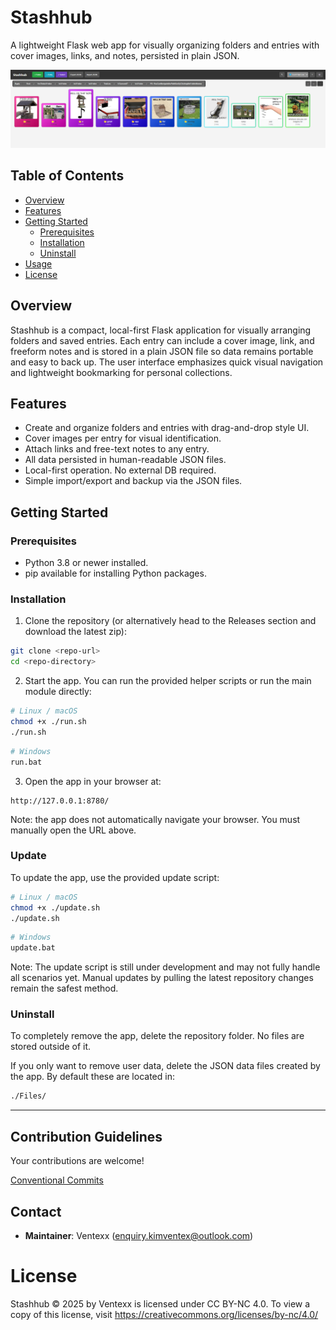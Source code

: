 # Stashhub
A lightweight Flask web app for visually organizing folders and entries with cover images, links, and notes, persisted in plain JSON.

![Cover Image](static/images/ScreenshotCover.png)

## Table of Contents
- [Overview](#overview)
- [Features](#features)
- [Getting Started](#getting-started)
  - [Prerequisites](#prerequisites)
  - [Installation](#installation)
  - [Uninstall](#uninstall)
- [Usage](#usage)
- [License](#license)

## Overview
Stashhub is a compact, local-first Flask application for visually arranging folders and saved entries. Each entry can include a cover image, link, and freeform notes and is stored in a plain JSON file so data remains portable and easy to back up. The user interface emphasizes quick visual navigation and lightweight bookmarking for personal collections.

## Features
- Create and organize folders and entries with drag-and-drop style UI.
- Cover images per entry for visual identification.
- Attach links and free-text notes to any entry.
- All data persisted in human-readable JSON files.
- Local-first operation. No external DB required.
- Simple import/export and backup via the JSON files.

## Getting Started

### Prerequisites
- Python 3.8 or newer installed.
- pip available for installing Python packages.

### Installation
1. Clone the repository (or alternatively head to the Releases section and download the latest zip):

```bash
git clone <repo-url>
cd <repo-directory>
```
2. Start the app. You can run the provided helper scripts or run the main module directly:

```bash
# Linux / macOS
chmod +x ./run.sh
./run.sh
```

```bash
# Windows
run.bat
```

3. Open the app in your browser at:

```
http://127.0.0.1:8780/
```

Note: the app does not automatically navigate your browser. You must manually open the URL above.

### Update
To update the app, use the provided update script:

```bash
# Linux / macOS
chmod +x ./update.sh
./update.sh
```

```bash
# Windows
update.bat
```

Note: The update script is still under development and may not fully handle all scenarios yet. Manual updates by pulling the latest repository changes remain the safest method.

### Uninstall
To completely remove the app, delete the repository folder. No files are stored outside of it.

If you only want to remove user data, delete the JSON data files created by the app. By default these are located in:

```bash
./Files/
```

---

## Contribution Guidelines

Your contributions are welcome!

[Conventional Commits](https://www.conventionalcommits.org/)


## Contact

* **Maintainer**: Ventexx ([enquiry.kimventex@outlook.com](mailto:enquiry.kimventex@outlook.com))

# License

Stashhub © 2025 by Ventexx is licensed under CC BY-NC 4.0. To view a copy of this license, visit https://creativecommons.org/licenses/by-nc/4.0/

